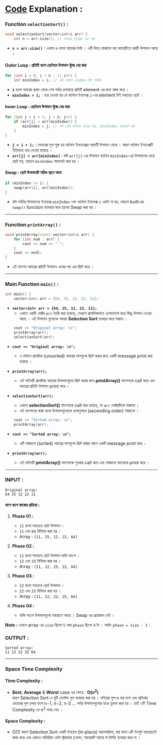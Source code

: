 # **[Code](https://github.com/rudra-404/DSA/blob/main/Sorting/Selection%20Sort/selection_sort.cpp) Explanation :**

### **Function `selectionSort()` :**
```cpp
void selectionSort(vector<int>& arr) {
    int n = arr.size(); // অ্যারের size বের করা
```
- **`n = arr.size()`** : এখানে `n` হলো অ্যারের দৈর্ঘ্য । এটি দিয়ে বোঝানো হয় অ্যারেটিতে কয়টি উপাদান আছে ।

#### **Outer Loop : প্রতিটি ধাপে ছোটতম উপাদান খুঁজে বের করা**
```cpp
for (int i = 0; i < n - 1; i++) {
    int minIndex = i; // ধরি বর্তমান index-টাই সর্বনিম্ন
```
- **`i`** হলো অ্যারের প্রথম থেকে শেষ পর্যন্ত ক্রমান্বয়ে প্রতিটি element এর জন্য কাজ করে ।
- **`minIndex = i;`** : ধরে নেওয়া হয় যে বর্তমান ইনডেক্স `i`-এর element টাই সবচেয়ে ছোট ।

#### **Inner Loop : ছোটতম উপাদান খুঁজে বের করা**
```cpp
for (int j = i + 1; j < n; j++) {
    if (arr[j] < arr[minIndex]) {
        minIndex = j; // যদি ছোট উপাদান পাওয়া যায়, minIndex আপডেট করা
    }
}
```
- **`j = i + 1;`** : ভেতরের লুপ শুরু হয় বর্তমান ইনডেক্সের পরবর্তী উপাদান থেকে । কারণ বর্তমান ইনডেক্সটি ইতিমধ্যে ধরে নেওয়া হয়েছে ।
- **`arr[j] < arr[minIndex]`** : যদি `arr[j]`-এর উপাদান বর্তমান `minIndex`-এর উপাদানের চেয়ে ছোট হয়, তাহলে `minIndex` আপডেট করা হয় ।

#### **Swap : ছোট উপাদানটি সঠিক স্থানে আনা**
```cpp
if (minIndex != i) {
    swap(arr[i], arr[minIndex]);
}
```
- যদি সর্বনিম্ন উপাদানের ইনডেক্স `minIndex` এবং বর্তমান ইনডেক্স `i` একই না হয়, তাহলে built-in `swap()` function ব্যাবহার করে তাদের Swap করা হয় ।

---

### **Function `printArray()` :**
```cpp
void printArray(const vector<int>& arr) {
    for (int num : arr) {
        cout << num << " ";
    }
    cout << endl;
}
```
- এই ফাংশন অ্যারের প্রতিটি উপাদান একের পর এক প্রিন্ট করে ।

---

### **Main Function `main()` :**

```cpp
int main() {
    vector<int> arr = {64, 25, 12, 22, 11};
```

- **`vector<int> arr = {64, 25, 12, 22, 11};`**  
  - এখানে একটি ভেক্টর `arr` তৈরি করা হয়েছে, যেখানে প্রাথমিকভাবে এলোমেলো করে কিছু উপদান নেওয়া আছে । এই উপাদান গুলোকে আমরা **Selection Sort** ব্যবহার করে সাজাব ।

```cpp
    cout << "Original array: \n";
    printArray(arr);
    selectionSort(arr);
```

- **`cout << "Original array: \n";`**  
  - এ লাইনে প্রাথমিক (unsorted) অ্যারের মানগুলো প্রিন্ট করার জন্য একটি message print করা হয়েছে ।  

- **`printArray(arr);`**  
  - এই লাইনটি প্রাথমিক অ্যারের উপাদানগুলো প্রিন্ট করার জন্য **printArray()** ফাংশনকে call করে এবং অ্যারের প্রতিটা উপাদান print করে ।

- **`selectionSort(arr);`**  
  - এখানে **selectionSort()** ফাংশনকে call করা হয়েছে, যা `arr` ভেক্টরটিকে সাজাবে ।  
  - এই ফাংশনের কাজ হলো উপাদানগুলোকে ক্রমানুসারে (ascending order) সাজানো ।

```cpp
    cout << "Sorted array: \n";
    printArray(arr);
```

- **`cout << "Sorted array: \n";`**  
  - এটি সাজানো (sorted) অ্যারের মানগুলো প্রিন্ট করার আগে একটি message print করে ।  

- **`printArray(arr);`**  
  - এই লাইনটি **printArray()** ফাংশনকে পুনরায় call করে এবং সাজানো অ্যারেকে print করে ।

---

### INPUT :
```
Original array: 
64 25 12 22 11
```

#### ধাপে ধাপে কাজের প্রক্রিয়া :
1. **Phase 01 :**
   - `11` হলো সবচেয়ে ছোট উপাদান ।
   - `11` এবং `64` বিনিময় করা হয় ।
   - Array : `[11, 25, 12, 22, 64]`

2. **Phase 02 :**
   - `12` হলো সবচেয়ে ছোট উপাদান বাকি অংশে ।
   - `12` এবং `25` বিনিময় করা হয় ।
   - Array : `[11, 12, 25, 22, 64]`

3. **Phase 03 :**
   - `22` হলো সবচেয়ে ছোট উপাদান ।
   - `22` এবং `25` বিনিময় করা হয় ।
   - Array : `[11, 12, 22, 25, 64]`

4. **Phase 04 :**
   - বাকি অংশে উপাদানগুলো যথাস্থানে আছে । Swap এর প্রয়োজন নেই ।

**Note :** এখানে array এর `size` ছিলো `5` আর `phase` ছিলো `4` টা । অর্থাৎ `phase = size - 1` ।

### OUTPUT :
```
Sorted array: 
11 12 22 25 64
```

---

### **Space Time Complexity**

#### **Time Complexity :**  
  - **Best**, **Average** & **Worst** case এর ক্ষেত্রে : **O(n<sup>2</sup>)**  
    কারণ Selection Sort-এ দুটি নেস্টেড লুপ ব্যবহার করা হয় । বাইরের লুপ n বার চলে এবং প্রতিবার ভেতরের লুপ চলার ফলে n−1, n−2, n-3 ... পর্যন্ত উপাদানগুলোর মধ্যে তুলনা করা হয় । তাই এটি Time Complexity তে n<sup>2</sup> সময় নেয় ।
  
#### **Space Complexity :**  
  - O(1) কারণ Selection Sort একটি ইনপ্লেস (In-place) অ্যালগরিদম, যার ফলে এটি ইনপুট অ্যারেতেই কাজ করে এবং কোনও অতিরিক্ত ডেটা স্ট্রাকচার (যেমন, আরেকটি অ্যারে বা লিস্ট) ব্যবহার করে না ।